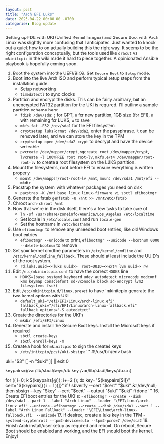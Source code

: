 ```yaml
---
layout: post
title: "Arch EFI Luks"
date: 2025-04-22 00:00:00 -0700
categories: Blog update
---
```


Setting up FDE with UKI (Unified Kernel Images) and Secure Boot with Arch Linux was slightly more confusing that I anticipated. Just wanted to knock out a quick how to on actually building this the right way. It seems to be the right configuration conceptually, but the tools used like `dracut` vs `mkinitcpio` in the wiki made it hard to piece together. A opinionated Ansible playbook is hopefully coming soon. 

1. Boot the system into the UEFI/BIOS. Set `Secure Boot` to `Setup` mode.
2. Boot into the live Arch ISO and perform typical setup steps from the installation guide.
    - Setup networking
    - `timedatectl` to sync clocks
3. Partition and encrypt the disks. This can be fairly arbitrary, but an unencrypted FAT32 partition for the UKI is required. I'll outline a sample partition scheme here:
    - `fdisk /dev/sda`: `g` for GPT, `n` for new partition, 1GB size (for EFI), `n` with remaining for LUKS, `w` to save
    - `mkfs.fat -F32 /dev/sda1` for the EFI filesystem
    - `cryptsetup luksFormat /dev/sda2`, enter the passphrase. It can be removed later, and we can store the key in the TPM
    - `cryptsetup open /dev/sda2 crypt` to decrypt and have the device writeable
    - `pvcreate /dev/mapper/crypt`, `vgcreate root /dev/mapper/crypt`, `lvcreate -l 100%FREE root root-lv`, `mkfs.ext4 /dev/mapper/root-root-lv` to create a root filesystem on the LUKS partition.
4. Mount the filesystems, root before EFI to ensure everything is written properly 
    - `mount /dev/mapper/root-root-lv /mnt`, `mount /dev/sda1 /mnt/efi --mkdir`
5. Pacstrap the system, with whatever packages you need on disk 
    - `pacstrap -K /mnt base linux linux-firmware vi sbctl efibootmgr`
6. Generate the fstab `genfstab -U /mnt >> /mnt/etc/fstab`
7. Chroot `arch-chroot /mnt`
8. Now that we're in the disk itself, there's a few tasks to take care of
    - `ln -sf /usr/share/zoneinfo/America/Los_Angeles /etc/localtime`
    - Set locale in `/etc/locale.conf` and run `locale-gen`
    - Set the hostname in `/etc/hostname`
9. Use `efibootmgr` to remove any unneeded boot entries, like old Windows boot entries
    - `efibootmgr --unicode` to print, `efibootmgr --unicode --bootnum 0000 --delete-bootnum` to remove
10. Set your kernel cmdline parameters in `/etc/kernel/cmdline` and `/etc/kernel/cmdline_fallback`. These should at least include the UUID's of the root system.
    - ```rd.luks.uuid=<<luks uuid>>  root=UUID=<<ext4 lvm uuid>> rw ```
11. Edit `/etc/mkinintcpio.conf` to have the correct `HOOKS` line
    - ```HOOKS=(base systemd keyboard udev autodetect microcode modconf kms keymap consolefont sd-vconsole block sd-encrypt lvm2 filesystems fsck)```
12. Edit `/etc/mkinitcpio.d/linux.preset` to have `mkinitcpio generate the two kernel options with UKI
    - ```default_uki="/efi/EFI/Linux/arch-linux.efi" fallback_uki="/efi/EFI/Linux/arch-linux-fallback.efi" fallback_options="-S autodetect"```
13. Create the directories for the UKI's
    - `mkdir /efi/EFI/Linux`
14. Generate and install the Secure Boot keys. Install the Microsoft keys if required
    - `sbctl create-keys`
    - `sbctl enroll-keys -m`
15. Create a hook for `mkinitcpio` to sign the created keys
    - `/etc/initcpio/post/uki-sbsign`: '''
#!/usr/bin/env bash

uki="$3"
[[ -n "$uki" ]] || exit 0

keypairs=(/var/lib/sbctl/keys/db.key /var/lib/sbctl/keys/db.crt)

for (( i=0; i<${keypairs[@]}; i+=2 )); do
        key="${keypairs[$i]}" cert="${keypairs[(( i + 1 ))]}"
        if ! sbverify --cert "$cert" "$uki" &>/dev/null; then
                sbsign --key "$key" --cert "$cert" --output "$uki" "$uki"
        fi
done
'''
16. Create EFI boot entries for the UKI's:
    - `efibootmgr --create --disk /dev/sda1 --part 1 --label "Arch Linux" --loader '\EFI\Linux\arch-linux.efi' --unicode`
    - `efibootmgr --create --disk /dev/sda1 --part 1 --label "Arch Linux Fallback" --loader '\EFI\Linux\arch-linux-fallback.efi' --unicode`
17. If desired, create a luks key in the TPM
    - `systemd-cryptenroll --tpm2-device=auto --tpm2-pcrs=7 /dev/sda2`
18. Finish Arch install/user setup as required and reboot. On reboot, Secure Boot should be enabled and working, and the EFI should boot the kernel. Enjoy!
